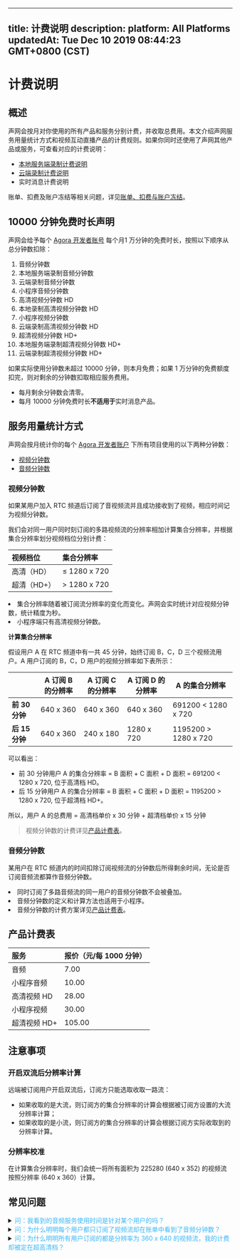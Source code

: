 
---
title: 计费说明
description: 
platform: All Platforms
updatedAt: Tue Dec 10 2019 08:44:23 GMT+0800 (CST)
---
# 计费说明
## 概述



声网会按月对你使用的所有产品和服务分别计费，并收取总费用。本文介绍声网服务用量统计方式和视频互动直播产品的计费规则。如果你同时还使用了声网其他产品或服务，可查看对应的计费说明：


- [本地服务端录制计费说明](https://docs.agora.io/cn/Recording/billing_recording?platform=All%20Platforms)
- [云端录制计费说明](https://docs.agora.io/cn/cloud-recording/billing_cloud_recording?platform=All%20Platforms)
- 实时消息计费说明 






账单、扣费及账户冻结等相关问题，详见[账单、扣费与账户冻结](https://docs.agora.io/cn/faq/billing_account)。



## 10000 分钟免费时长声明

声网会给予每个 [Agora 开发者账号](https://console.agora.io/) 每个月1 万分钟的免费时长，按照以下顺序从总分钟数扣除：

1. 音频分钟数
2. 本地服务端录制音频分钟数
3. 云端录制音频分钟数
4. 小程序音频分钟数
5. 高清视频分钟数 HD
6. 本地录制高清视频分钟数 HD
7. 小程序视频分钟数
8. 云端录制高清视频分钟数 HD
9. 超清视频分钟数 HD+
10. 本地服务端录制超清视频分钟数 HD+
11. 云端录制超清视频分钟数 HD+

如果实际使用分钟数未超过 10000 分钟，则本月免费；如果 1 万分钟的免费额度扣完，则对剩余的分钟数扣取相应服务费用。

<div class="alert note"><ul><li>每月剩余分钟数会清零。</li><li>每月 10000 分钟免费时长<b>不适用于</b>实时消息产品。</li></ul></div>

## 服务用量统计方式




声网会按月统计你的每个 [Agora 开发者账户](https://console.agora.io/) 下所有项目使用的以下两种分钟数：
- [视频分钟数](#vmin)
- [音频分钟数](#amin)






### <a name="vmin"></a>视频分钟数 

如果某用户加入 RTC 频道后订阅了音视频流并且成功接收到了视频，相应时间记为视频分钟数。

我们会对同一用户同时刻订阅的多路视频流的分辨率相加计算集合分辨率，并根据集合分辨率划分视频档位分别计费：



| 视频档位    | 集合分辨率   |
| :---------- | :----------- |
| 高清（HD）  | ≤ 1280 x 720 |
| 超清（HD+） | > 1280 x 720 |





<div class="alert note"><li>集合分辨率随着被订阅流分辨率的变化而变化。声网会实时统计对应视频分钟数，统计精度为秒。</li><li>小程序端只有高清视频分钟数。</li></div>

**计算集合分辨率**

假设用户 A 在 RTC 频道中有一共 45 分钟，始终订阅 B，C，D 三个视频流用户。A 用户订阅的 B，C，D 用户的视频分辨率如下表所示：

|                | A 订阅 B 的分辨率 | A 订阅 C 的分辨率  | A 订阅 D 的分辨率   | A 的集合分辨率       |
| -------------- | ---------- | -------- | ---------- | -------------------- |
| **前 30 分钟** | 640 x 360  | 640 x 360 | 640 x 360  | 691200 < 1280 x 720  |
| **后 15 分钟** | 640 x 360  | 240 x 180 | 1280 x 720 | 1195200 > 1280 x 720 |

可以看出：

- 前 30 分钟用户 A 的集合分辨率 = B 面积 + C 面积 + D 面积 = 691200 < 1280 x 720, 位于高清档 HD。
- 后 15 分钟用户 A 的集合分辨率 = B 面积 + C 面积 + D 面积 = 1195200 > 1280 x 720,  位于超清档 HD+。

所以，用户 A 的总费用 = 高清档单价 x 30 分钟 + 超清档单价 x 15 分钟 

> 视频分钟数的计费详见[产品计费表](#billing)。


### <a name="amin"></a>音频分钟数 

某用户在 RTC 频道内的时间扣除订阅视频流的分钟数后所得剩余时间，无论是否订阅音频流都算作音频分钟数。


<div class="alert note"><li>同时订阅了多路音频流的同一用户的音频分钟数不会被叠加。</li><li>音频分钟数的定义和计算方法也适用于小程序。</li><li>音频分钟数的计费方案详见<a href="#billing">产品计费表</a>。</li></div>






## 产品计费表






| 服务<a name="billing"></a>         | 报价（元/每 1000 分钟） |
| :----------- | :---------------------- |
| 音频         | 7.00                    |
| 小程序音频   | 10.00                   |
| 高清视频 HD  | 28.00                   |
| 小程序视频   | 30.00                   |
| 超清视频 HD+ | 105.00                  |









## 注意事项


### 开启双流后分辨率计算 

远端被订阅用户开启双流后，订阅方只能选取收取一路流：

- 如果收取的是大流，则订阅方的集合分辨率的计算会根据被订阅方设置的大流分辨率计算；
- 如果收取的是小流，则订阅方的集合分辨率的计算会根据订阅方实际收取到的分辨率计算。

### 分辨率校准

在计算集合分辨率时，我们会统一将所有面积为 225280 (640 x 352) 的视频流按照分辨率 (640 x 360）计算。







## 常见问题


<details>
	<summary><font color="#3ab7f8">问：我看到的音频服务使用时间是针对某个用户的吗？</font></summary>

不是的。你看到的音频分钟数是你的这个 Agora 开发者账户下的所有用户的音频服务使用时间的汇总。换言之，我们提供的音频分钟数既不是某个用户的分钟数，也不是某一个频道内的所有用户的分钟数，而是该 Agora 开发者账户下所有频道内的所有用户的分钟数的总和。

</details>




<details>
	<summary><font color="#3ab7f8">问：为什么明明每个用户都只订阅了视频流却在账单中看到了音频分钟数？</font></summary>
  <li>有可能被订阅的用户并没有订阅任何视频流，那么该用户的集合分辨率为 0，那么这个用户会被统计为音频服务用户。</li>
	<li>有可能此时由于被订阅流的原因或网络原因导致某用户没有收到视频，此刻的集合分辨率计算为 0，那么该用户也会被统计为音频服务用户。</li>

</details>
<details>
	<summary><font color="#3ab7f8">问：为什么明明所有用户订阅的都是分辨率为 360 x 640 的视频流，我的计费却被定在超高清档？</font></summary>


由于集合分辨率是对你订阅的流的分辨率进行求和。所以，你订阅的视频流越多，你的集合分辨率越有可能超过 1280 x 720 的超清档。

</details>





